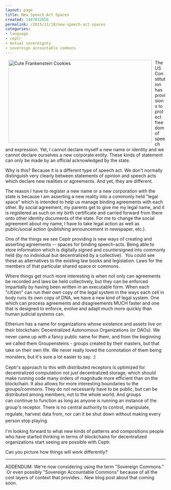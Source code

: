 ```yaml
---
layout: page
title: New Speech-Act Spaces
created: 1447832656
permalink: /2015/11/18/new-speech-act-spaces
categories:
- language
- ceptr
- mutual sovereignty
- sovereign accountable commons
---
```

<p><img alt="Cute Frankenstein Cookies" src="{{ site.urlimg }}images/cookielicious_frankenstein.jpg" style="width: 450px; height: 260px; margin-left: 10px; margin-right: 10px; float: left;">The US Constitution has provisions to protect freedom of speech and expression. Yet, I cannot declare myself a new name or identity and we cannot declare ourselves a new corporate entity. These kinds of statement can only be made by an official acknowledged by the state.</p><p>Why is this? Because it is a different type of speech act. We don't normally distinguish very clearly between statements of opinion and speech acts which declare new realities or agreements. And yet, they are different.</p><p>The reason I have to register a new name or a new corporation with the state is because I am asserting a new reality into a commonly held "legal space" which is intended to help us manage binding agreements with each other. By social agreement, my parents get to give me my legal name, and it is registered as such on my birth certificate and carried forward from there onto other identity documents of the state. For me to change the social agreement about my name, I have to take legal action as well as public/social action (publishing announcement in newspaper, etc.).</p><p>One of the things we see Ceptr providing is new ways of creating and asserting agreements -- spaces for binding speech-acts. Being able to store information which is digitally signed and countersigned into commonly held (by no individual but decentralized by a collective). &nbsp;You could see these as alternatives to the existing law books and legislation. Laws for the members of that particular shared space or commons.</p><p><!--break--></p><p>Where things get much more interesting is when not only can agreements be recorded and laws be held collectively, but they can be enforced impartially by having been written in an executable form. When each "citizen" can run their own copy of the legal system in the ways each cell in body runs its own copy of DNA, we have a new kind of legal system. One which can process agreements and disagreements MUCH faster and one that is designed to enforce, evolve and adapt much more quickly than human judicial systems can.</p><p>Etherium has a name for organizations whose existence and assets live on their blockchain:<span style="line-height: 1.5;">&nbsp;Decentralized Autonomous Organizations (or DAOs). We never came up with a fancy public name for them, and from the beginning we called them Groupensteins - groups created by their masters, but that take on their own life. We never really loved the connotation of them being monsters, but it's sure a lot easier to say. :)</span></p><p>Ceptr's approach to this with distributed receptors is optimized for decentralized computation not just decentralized storage, which should make running code many orders of magnitude more efficient than on the blockchain. It also allows for more interesting boundaries to the groups/commons. They do not necessarily have to be public, but can be distributed among members, not to the whole world. And groups can<span style="line-height: 1.5;">&nbsp;continue to function as long as anyone is running an instance of the group's receptor. There is no central authority to control, manipulate, regulate, harvest data from, nor can it be shut down without making every person stop playing.</span></p><p>I'm looking forward to what new kinds of patterns and compositions people who have started thinking in terms of blockchains for decentralized organizations start seeing are possible with Ceptr.</p><p>Can you picture how things will work differently?</p><hr><p>ADDENDUM: We're now considering using the term "Sovereign Commons." &nbsp;Or even possibly "Sovereign Accountable Commons" because of all the cool layers of context that provides... New blog post about that coming soon.</p>
